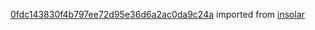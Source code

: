 [0fdc143830f4b797ee72d95e36d6a2ac0da9c24a](https://github.com/insolar/insolar/commit/0fdc143830f4b797ee72d95e36d6a2ac0da9c24a) imported from [insolar](https://github.com/insolar/insolar)
